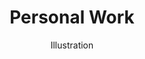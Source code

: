 ---
layout: portfolio
title: Personal Work
subtitle: Illustration
image: /images/portfolio-cover/3.jpg
permalink: /personal-work/
imagefolder: /images/portfolios/personal-work/
images:
  - name: 01.jpg
    thumb: thumbnail/01.png
    text: The first image
    class: w1
  - name: 02.jpg  
    thumb: thumbnail/02.png
    text: The second image
    class: w2
  - name: 03.jpg
    thumb: thumbnail/03.png
    text: The third image
    class: w1
  - name: 04.jpg
    thumb: thumbnail/04.png
    text: The third image
    class: w2
  - name: 05.jpg
    thumb: thumbnail/05.png
    text: The third image
    class: w1
  - name: 06.jpg
    thumb: thumbnail/06.png
    text: The third image
    class: w1
  - name: 07.jpg
    thumb: thumbnail/07.png
    text: The third image
    class: w2
  - name: 08.jpg
    thumb: thumbnail/08.png
    text: The third image
    class: w2
  - name: 09.jpg
    thumb: thumbnail/09.png
    text: The third image
    class: w2
  - name: 10.jpg
    thumb: thumbnail/10.png
    text: The third image
    class: w2
  - name: 11.jpg
    thumb: thumbnail/11.png
    text: The third image
    class: w2
  - name: 12.jpg
    thumb: thumbnail/12.png
    text: The third image
    class: w2
  - name: 13.jpg
    thumb: thumbnail/13.png
    text: The third image
    class: w2
  - name: 14.jpg
    thumb: thumbnail/14.png
    text: The third image
    class: w2
  - name: 15.jpg
    thumb: thumbnail/15.png
    text: The first image
    class: w1
  - name: 16.jpg  
    thumb: thumbnail/16.png
    text: The second image
    class: w2
  - name: 17.jpg
    thumb: thumbnail/17.png
    text: The third image
    class: w1
  - name: 18.jpg
    thumb: thumbnail/18.png
    text: The third image
    class: w2
  - name: 19.jpg
    thumb: thumbnail/19.png
    text: The third image
    class: w1
  - name: 20.jpg
    thumb: thumbnail/20.png
    text: The third image
    class: w1
  - name: 21.jpg
    thumb: thumbnail/21.png
    text: The third image
---